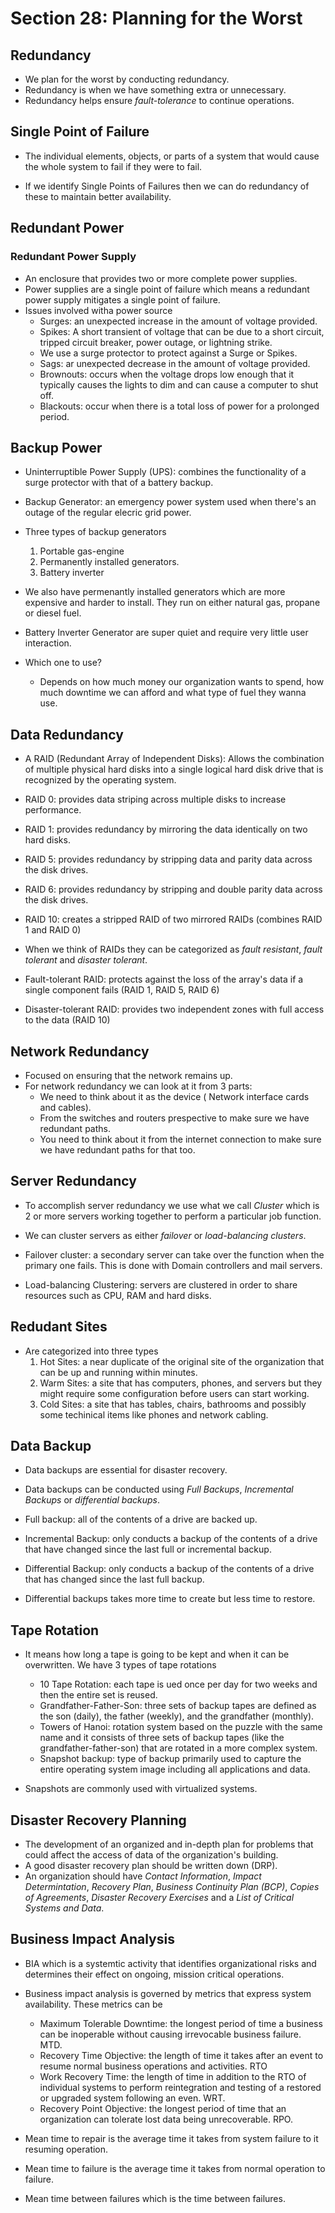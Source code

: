 # Section 28: Planning for the Worst  

## Redundancy  
* We plan for the worst by conducting redundancy.
* Redundancy is when we have something extra or unnecessary.
* Redundancy helps ensure *fault-tolerance* to continue operations.  

## Single Point of Failure  
* The individual elements, objects, or parts of a system that would cause the whole system to fail if they were to fail.  

* If we identify Single Points of Failures then we can do redundancy of these to maintain better availability.  

## Redundant Power

### Redundant Power Supply  
* An enclosure that provides two or more complete power supplies.
* Power supplies are a single point of failure which means a redundant power supply mitigates a single point of failure.  
* Issues involved witha power source  
  * Surges: an unexpected increase in the amount of voltage provided.
  * Spikes: A short transient of voltage that can be due to a short circuit, tripped circuit breaker, power outage, or lightning strike.
  * We use a surge protector to protect against a Surge or Spikes.
  * Sags: ar unexpected decrease in the amount of voltage provided.
  * Brownouts: occurs when the voltage drops low enough that it typically causes the lights to dim and can cause a computer to shut off.  
  * Blackouts: occur when there is a total loss of power for a prolonged period.  

## Backup Power  

* Uninterruptible Power Supply (UPS): combines the functionality of a surge protector with that of a battery backup.  
* Backup Generator: an emergency power system used when there's an outage of the regular elecric grid power.
* Three types of backup generators  
  1. Portable gas-engine 
  2. Permanently installed generators.
  3. Battery inverter  

* We also have permenantly installed generators which are more expensive and harder to install. They run on either natural gas, propane or diesel fuel.
* Battery Inverter Generator are super quiet and require very little user interaction. 
* Which one to use?  
  * Depends on how much money our organization wants to spend, how much downtime we can afford and what type of fuel they wanna use.   


## Data Redundancy  

* A RAID (Redundant Array of Independent Disks): Allows the combination of multiple physical hard disks into a single logical hard disk drive that is recognized by the operating system.   
* RAID 0: provides data striping across multiple disks to increase performance.
* RAID 1: provides redundancy by mirroring the data identically on two hard disks.  
* RAID 5: provides redundancy by stripping data and parity data across the disk drives.  
* RAID 6: provides redundancy by stripping and double parity data across the disk drives.  
* RAID 10: creates a stripped RAID of two mirrored RAIDs (combines RAID 1 and RAID 0)   

* When we think of RAIDs they can be categorized as *fault resistant*, *fault tolerant* and *disaster tolerant*.  

* Fault-tolerant RAID: protects against the loss of the array's data if a single component fails (RAID 1, RAID 5, RAID 6)   
* Disaster-tolerant RAID: provides two independent zones with full access to the data (RAID 10)   


## Network Redundancy  

* Focused on ensuring that the network remains up.  
* For network redundancy we can look at it from 3 parts:
  * We need to think about it as the device ( Network interface cards and cables).
  * From the switches and routers prespective to make sure we have redundant paths.
  * You need to think about it from the internet connection to make sure we have redundant paths for that too.  

## Server Redundancy  

* To accomplish server redundancy we use what we call *Cluster* which is 2 or more servers working together to perform a particular job function.  

* We can cluster servers as either *failover* or *load-balancing clusters*.  

* Failover cluster: a secondary server can take over the function when the primary one fails. This is done with Domain controllers and mail servers.  
* Load-balancing Clustering: servers are clustered in order to share resources such as CPU, RAM  and hard disks.   

## Redudant Sites  
* Are categorized into three types  
  1. Hot Sites: a near duplicate of the original site of the organization that can be up and running within minutes.
  2. Warm Sites: a site that has computers, phones, and servers but they might require some configuration before users can start working.
  3. Cold Sites: a site that has tables, chairs, bathrooms and possibly some techinical items like phones and network cabling.


## Data Backup  
* Data backups are essential for disaster recovery. 
* Data backups can be conducted using *Full Backups*, *Incremental Backups* or *differential backups*.  
* Full backup: all of the contents of a drive are backed up. 
* Incremental Backup: only conducts a backup of the contents of a drive that have changed since the last full or incremental backup.
* Differential Backup: only conducts a backup of the contents of a drive that has changed since the last full backup.  

* Differential backups takes more time to create but less time to restore.  

## Tape Rotation  
* It means how long a tape is going to be kept and when it can be overwritten. We have 3 types of tape rotations  
  * 10 Tape Rotation: each tape is ued once per day for two weeks and then the entire set is reused.
  * Grandfather-Father-Son: three sets of backup tapes are defined as the son (daily), the father (weekly), and the grandfather (monthly).
  * Towers of Hanoi: rotation system based on the puzzle with the same name and it consists of three sets of backup tapes (like the grandfather-father-son) that are rotated in a more complex system.
  * Snapshot backup: type of backup primarily used to capture the entire operating system image including all applications and data.  

* Snapshots are commonly used with virtualized systems.  

## Disaster Recovery Planning  
* The development of an organized and in-depth plan for problems that could affect the access of data of the organization's building.  
* A good disaster recovery plan should be written down (DRP).
* An organization should have *Contact Information*, *Impact Determintation*, *Recovery Plan*, *Business Continuity Plan (BCP)*, *Copies of Agreements*, *Disaster Recovery Exercises* and a *List of Critical Systems and Data*.  

## Business Impact Analysis  

* BIA which is a systemtic activity that identifies organizational risks and determines their effect on ongoing, mission critical operations.  
* Business impact analysis is governed by metrics that express system availability. These metrics can be  
  * Maximum Tolerable Downtime: the longest period of time a business can be inoperable without causing irrevocable business failure. MTD.
  * Recovery Time Objective: the length of time it takes after an event to resume normal business operations and activities. RTO
  * Work Recovery Time: the length of time in addition to the RTO of individual systems to perform reintegration and testing of a restored or upgraded system following an even. WRT.
  * Recovery Point Objective: the longest period of time that an organization can tolerate lost data being unrecoverable. RPO.

* Mean time to repair is the average time it takes from system failure to it resuming operation.
* Mean time to failure is the average time it takes from normal operation to failure.
* Mean time between failures  which is the time between failures.